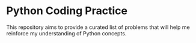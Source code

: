 # Python Coding Practice
This repository aims to provide a curated list of problems that will help me reinforce my understanding of Python concepts.
